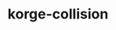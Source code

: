 ---
layout: module
title: korge-collision
authors: [korlibs]
category: Other
link: https://github.com/korlibs/korge-ext/tree/main/korge-collision
---